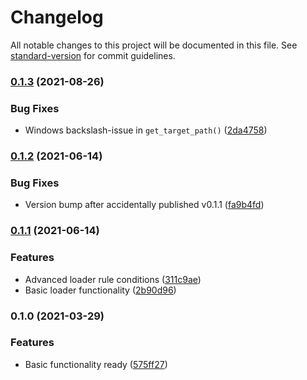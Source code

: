 # Changelog

All notable changes to this project will be documented in this file. See [standard-version](https://github.com/conventional-changelog/standard-version) for commit guidelines.

### [0.1.3](https://github.com/body-builder/typescript-cp/compare/v0.1.2...v0.1.3) (2021-08-26)


### Bug Fixes

* Windows backslash-issue in `get_target_path()` ([2da4758](https://github.com/body-builder/typescript-cp/commit/2da4758b1cf81282fdeb2389521982e12b9f77f1))

### [0.1.2](https://github.com/body-builder/typescript-cp/compare/v0.1.1...v0.1.2) (2021-06-14)


### Bug Fixes

* Version bump after accidentally published v0.1.1 ([fa9b4fd](https://github.com/body-builder/typescript-cp/commit/fa9b4fdc4860ebc4c9f311272487be7311249e0f))

### [0.1.1](https://github.com/body-builder/typescript-cp/compare/v0.1.0...v0.1.1) (2021-06-14)


### Features

* Advanced loader rule conditions ([311c9ae](https://github.com/body-builder/typescript-cp/commit/311c9ae761288ee12706b11978e584cc4960c23c))
* Basic loader functionality ([2b90d96](https://github.com/body-builder/typescript-cp/commit/2b90d964a29c1282dd2f333bbbda89975bbe06f2))

### 0.1.0 (2021-03-29)


### Features

* Basic functionality ready ([575ff27](https://github.com/body-builder/typescript-cp/commit/575ff27538e8f0907257ab2d6fab7ba34d1d643e))
